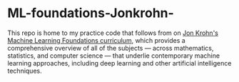# ML-foundations-Jonkrohn-

This repo is home to my practice code that follows from on [Jon Krohn's Machine Learning Foundations curriculum](https://github.com/jonkrohn/ML-foundations), which provides a comprehensive overview of all of the subjects — across mathematics, statistics, and computer science — that underlie contemporary machine learning approaches, including deep learning and other artificial intelligence techniques.

